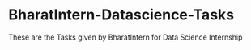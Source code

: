 # BharatIntern-Datascience-Tasks
These are the Tasks given by BharatIntern for Data Science Internship
